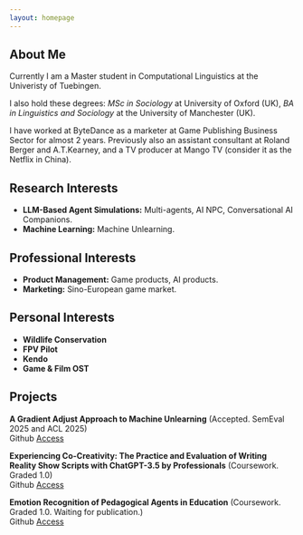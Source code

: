 ```yaml
---
layout: homepage
---
```


## About Me

Currently I am a Master student in Computational Linguistics at the Univeristy of Tuebingen. <br>

I also hold these degrees: _MSc in Sociology_ at University of Oxford (UK), 
_BA in Linguistics and Sociology_ at the University of Manchester (UK). <br>

I have worked at ByteDance as a marketer at Game Publishing Business Sector for almost 2 years. 
Previously also an assistant consultant at Roland Berger and A.T.Kearney, and a TV producer at Mango TV (consider it as the Netflix in China).

## Research Interests

- **LLM-Based Agent Simulations:** Multi-agents, AI NPC, Conversational AI Companions.
- **Machine Learning:** Machine Unlearning.

## Professional Interests

- **Product Management:** Game products, AI products.
- **Marketing:** Sino-European game market.

## Personal Interests

- **Wildlife Conservation**
- **FPV Pilot**
- **Kendo**
- **Game & Film OST**

## Projects

**A Gradient Adjust Approach to Machine Unlearning** (Accepted. SemEval 2025 and ACL 2025)  
Github [Access](https://github.com/cicl-iscl/Machine_Unlearning) 

**Experiencing Co-Creativity: The Practice and Evaluation of Writing Reality Show Scripts with ChatGPT-3.5 by Professionals** (Coursework. Graded 1.0)  
Github [Access](https://github.com/devychen/Course_LLM_Implications)

**Emotion Recognition of Pedagogical Agents in Education** (Coursework. Graded 1.0. Waiting for publication.)  
Github [Access](https://github.com/devychen/Course_Pedagogical_Agents)

<!-- 
{% include_relative _includes/publications.md %}

{% include_relative _includes/services.md %} -->
